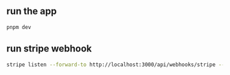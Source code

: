 ## run the app

```bash
pnpm dev
```

## run stripe webhook

```bash
stripe listen --forward-to http://localhost:3000/api/webhooks/stripe --print-json
```
